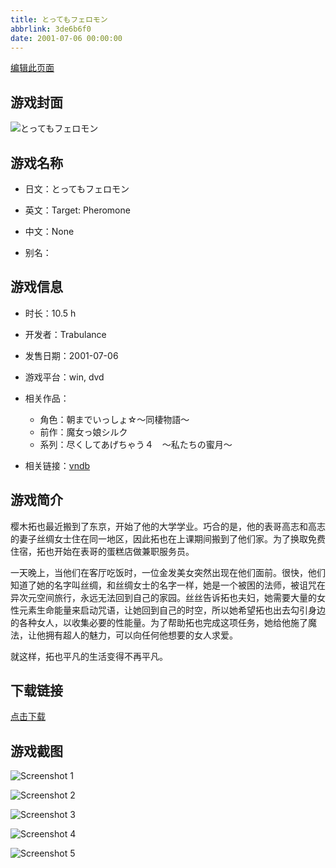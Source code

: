 ```yaml
---
title: とってもフェロモン
abbrlink: 3de6b6f0
date: 2001-07-06 00:00:00
---
```

[编辑此页面](https://github.com/ACG-3/ADV3-source/blob/main/source/_posts/games/We%20Are.md)

## 游戏封面

![とってもフェロモン](https://pan.timero.xyz/d/onedrive/img_lib_001/We%20Are_cover.avif)


## 游戏名称

- 日文：とってもフェロモン
- 英文：Target: Pheromone
- 中文：None

- 别名：


## 游戏信息

- 时长：10.5 h
- 开发者：Trabulance
- 发售日期：2001-07-06
- 游戏平台：win, dvd
- 相关作品：
   - 角色：朝までいっしょ☆～同棲物語～
   - 前作：魔女っ娘シルク
   - 系列：尽くしてあげちゃう４　～私たちの蜜月～

- 相关链接：[vndb](https://vndb.org/v109)


## 游戏简介

樱木拓也最近搬到了东京，开始了他的大学学业。巧合的是，他的表哥高志和高志的妻子丝绸女士住在同一地区，因此拓也在上课期间搬到了他们家。为了换取免费住宿，拓也开始在表哥的蛋糕店做兼职服务员。

一天晚上，当他们在客厅吃饭时，一位金发美女突然出现在他们面前。很快，他们知道了她的名字叫丝绸，和丝绸女士的名字一样，她是一个被困的法师，被诅咒在异次元空间旅行，永远无法回到自己的家园。丝丝告诉拓也夫妇，她需要大量的女性元素生命能量来启动咒语，让她回到自己的时空，所以她希望拓也出去勾引身边的各种女人，以收集必要的性能量。为了帮助拓也完成这项任务，她给他施了魔法，让他拥有超人的魅力，可以向任何他想要的女人求爱。

就这样，拓也平凡的生活变得不再平凡。




## 下载链接

[点击下载](https://pan.timero.xyz/onedrive/adv_lib_001/We%20Are)


## 游戏截图


![Screenshot 1](https://pan.timero.xyz/d/onedrive/img_lib_001/We%20Are_Screenshot_1.avif)

![Screenshot 2](https://pan.timero.xyz/d/onedrive/img_lib_001/We%20Are_Screenshot_2.avif)

![Screenshot 3](https://pan.timero.xyz/d/onedrive/img_lib_001/We%20Are_Screenshot_3.avif)

![Screenshot 4](https://pan.timero.xyz/d/onedrive/img_lib_001/We%20Are_Screenshot_4.avif)

![Screenshot 5](https://pan.timero.xyz/d/onedrive/img_lib_001/We%20Are_Screenshot_5.avif)

